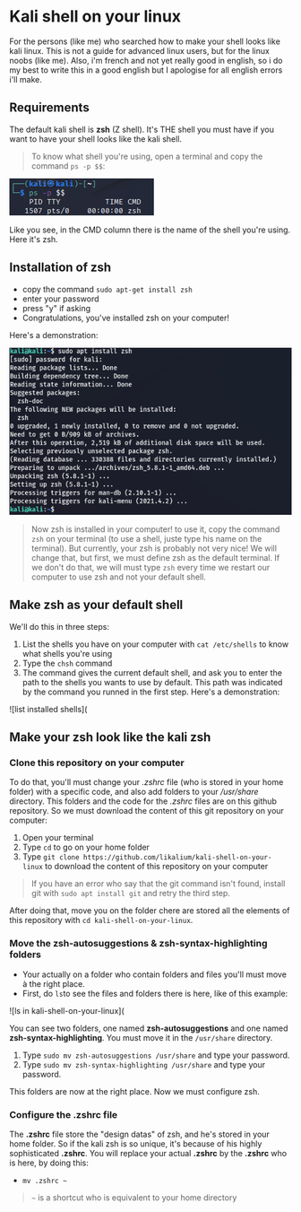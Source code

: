 # Kali shell on your linux
For the persons (like me) who searched how to make your shell looks like kali linux. This is not a guide for advanced linux users, but for the linux noobs (like me). Also, i'm french and not yet really good in english, so i do my best to write this in a good english but I apologise for all english errors i'll make.

## Requirements
The default kali shell is **zsh** (Z shell). It's THE shell you must have if you want to have your shell looks like the kali shell.

> To know what shell you're using, open a terminal and copy the command `ps -p $$`:

![how to know what shell you're using](https://github.com/likalium/kali-shell-on-your-linux/blob/main/assets/zsh.png)

Like you see, in the CMD column there is the name of the shell you're using. Here it's zsh.

## Installation of zsh
  - copy the command `sudo apt-get install zsh`
  - enter your password
  - press "y" if asking
  - Congratulations, you've installed zsh on your computer!

Here's a demonstration:

![install zsh](https://github.com/likalium/kali-shell-on-your-linux/blob/main/assets/install_zsh.png)

> Now zsh is installed in your computer! to use it, copy the command `zsh` on your terminal (to use a shell, juste type his name on the terminal). But currently, your zsh is probably not very nice! We will change that, but first, we must define zsh as the default terminal. If we don't do that, we will must type `zsh` every time we restart our computer to use zsh and not your default shell.

## Make zsh as your default shell
We'll do this in three steps:
  1. List the shells you have on your computer with `cat /etc/shells` to know what shells you're using
  2. Type the `chsh` command
  3. The command gives the current default shell, and ask you to enter the path to the shells you wants to use by default. This path was indicated by the command you runned in the first step. Here's a demonstration:

![list installed shells](

## Make your zsh look like the kali zsh
### Clone this repository on your computer
To do that, you'll must change your *.zshrc* file (who is stored in your home folder) with a specific code, and also add folders to your */usr/share* directory. This folders and the code for the *.zshrc* files are on this github repository. So we must download the content of this git repository on your computer:
  1.  Open your terminal
  2.  Type `cd` to go on your home folder
  3.  Type `git clone https://github.com/likalium/kali-shell-on-your-linux` to download the content of this repository on your computer
  > If you have an error who say that the git command isn't found, install git with `sudo apt install git` and retry the third step.
  
  After doing that, move you on the folder chere are stored all the elements of this repository with `cd kali-shell-on-your-linux`.
  
  ### Move the zsh-autosuggestions & zsh-syntax-highlighting folders
  - Your actually on a folder who contain folders and files you'll must move à the right place.
  - First, do `ls`to see the files and folders there is here, like of this example:

![ls in kali-shell-on-your-linux](

You can see two folders, one named **zsh-autosuggestions** and one named **zsh-syntax-highlighting**. You must move it in the `/usr/share` directory.
  1.  Type `sudo mv zsh-autosuggestions /usr/share` and type your password.
  2.  Type `sudo mv zsh-syntax-highlighting /usr/share` and type your password.

This folders are now at the right place. Now we must configure zsh.

### Configure the .zshrc file
The **.zshrc** file store the "design datas" of zsh, and he's stored in your home folder. So if the kali zsh is so unique, it's because of his highly sophisticated **.zshrc**.
You will replace your actual **.zshrc** by the **.zshrc** who is here, by doing this:
  - `mv .zshrc ~`
> `~` is a shortcut who is equivalent to your home directory

